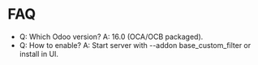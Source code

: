 # FAQ

- Q: Which Odoo version? A: 16.0 (OCA/OCB packaged).
- Q: How to enable? A: Start server with --addon base_custom_filter or install in UI.
